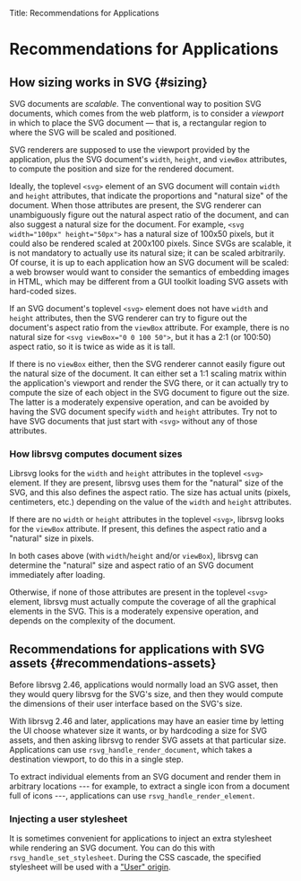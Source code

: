 Title: Recommendations for Applications

# Recommendations for Applications

## How sizing works in SVG {#sizing}

SVG documents are *scalable*. The conventional way to position SVG
documents, which comes from the web platform, is to consider a
*viewport* in which to place the SVG document — that is, a rectangular
region to where the SVG will be scaled and positioned.

SVG renderers are supposed to use the viewport provided by the
application, plus the SVG document's `width`, `height`, and `viewBox`
attributes, to compute the position and size for the rendered document.

Ideally, the toplevel `<svg>` element of an SVG document will contain
`width` and `height` attributes, that indicate the proportions and
"natural size" of the document. When those attributes are present, the
SVG renderer can unambiguously figure out the natural aspect ratio of
the document, and can also suggest a natural size for the document. For
example, `<svg width="100px" height="50px">` has a natural size of
100x50 pixels, but it could also be rendered scaled at 200x100 pixels.
Since SVGs are scalable, it is not mandatory to actually use its natural
size; it can be scaled arbitrarily. Of course, it is up to each
application how an SVG document will be scaled: a web browser would want
to consider the semantics of embedding images in HTML, which may be
different from a GUI toolkit loading SVG assets with hard-coded sizes.

If an SVG document's toplevel `<svg>` element does not have `width` and
`height` attributes, then the SVG renderer can try to figure out the
document's aspect ratio from the `viewBox` attribute. For example,
there is no natural size for `<svg viewBox="0 0 100 50">`, but it has a
2:1 (or 100:50) aspect ratio, so it is twice as wide as it is tall.

If there is no `viewBox` either, then the SVG renderer cannot easily
figure out the natural size of the document. It can either set a 1:1
scaling matrix within the application's viewport and render the SVG
there, or it can actually try to compute the size of each object in the
SVG document to figure out the size. The latter is a moderately
expensive operation, and can be avoided by having the SVG document
specify `width` and `height` attributes. Try not to have SVG documents
that just start with `<svg>` without any of those attributes.

### How librsvg computes document sizes

Librsvg looks for the `width` and `height` attributes in the toplevel
`<svg>` element. If they are present, librsvg uses them for the
"natural" size of the SVG, and this also defines the aspect ratio. The
size has actual units (pixels, centimeters, etc.) depending on the value
of the `width` and `height` attributes.

If there are no `width` or `height` attributes in the toplevel `<svg>`,
librsvg looks for the `viewBox` attribute. If present, this defines the
aspect ratio and a "natural" size in pixels.

In both cases above (with `width`/`height` and/or `viewBox`), librsvg
can determine the "natural" size and aspect ratio of an SVG document
immediately after loading.

Otherwise, if none of those attributes are present in the toplevel
`<svg>` element, librsvg must actually compute the coverage of all the
graphical elements in the SVG. This is a moderately expensive operation,
and depends on the complexity of the document.

## Recommendations for applications with SVG assets {#recommendations-assets}

Before librsvg 2.46, applications would normally load an SVG asset, then
they would query librsvg for the SVG's size, and then they would
compute the dimensions of their user interface based on the SVG's size.

With librsvg 2.46 and later, applications may have an easier time by
letting the UI choose whatever size it wants, or by hardcoding a size
for SVG assets, and then asking librsvg to render SVG assets at that
particular size. Applications can use `rsvg_handle_render_document`,
which takes a destination viewport, to do this in a single step.

To extract individual elements from an SVG document and render them in
arbitrary locations --- for example, to extract a single icon from a
document full of icons ---, applications can use
`rsvg_handle_render_element`.

### Injecting a user stylesheet

It is sometimes convenient for applications to inject an extra
stylesheet while rendering an SVG document. You can do this with
`rsvg_handle_set_stylesheet`. During the CSS cascade, the specified
stylesheet will be used with a ["User"
origin](https://drafts.csswg.org/css-cascade-3/#cascading-origins).
